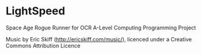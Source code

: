 # LightSpeed
Space Age Rogue Runner for OCR A-Level Computing Programming Project

Music by Eric Skiff (http://ericskiff.com/music/), licenced under a Creative Commons Attribution Licence
